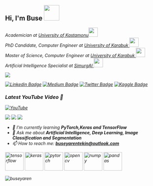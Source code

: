 <h2> Hi, I'm Buse <img src="https://media.giphy.com/media/mGcNjsfWAjY5AEZNw6/giphy.gif" width="50"></h2>

<em>Academician at <a href="https://www.kastamonu.edu.tr/index.php/en/">University of Kastamonu</a><img src="https://media.giphy.com/media/Uo0oZrriYg01G7Yvit/giphy.gif" width="30"></br>
<em>PhD Candidate, Computer Engineer at <a href="https://unika.edu.tr">University of Karabuk </a><img src="https://media.giphy.com/media/fYSnHlufseco8Fh93Z/giphy.gif" width="30"></br>
<em>Master of Science, Computer Engineer at <a href="https://unika.edu.tr">University of Karabuk </a><img src="https://media.giphy.com/media/fYSnHlufseco8Fh93Z/giphy.gif" width="30"></br>
Artificial Intelligence Specialist at <a href="https://www.simurgai.com">SimurgAI </a><img src="https://media.giphy.com/media/c4ucBxUdcYf0Np1oPo/giphy.gif" width="30"></em>

![](https://komarev.com/ghpvc/?username=buseyarentekin&color=ff69b4&style=plastic?labelColor=7D898B)

[![Linkedin Badge](https://img.shields.io/badge/-buseyarentekin-blue?style=flat&logo=Linkedin&logoColor=white&link=https://www.linkedin.com/in/buseyarentekin/)](https://www.linkedin.com/in/buseyarentekin/)
[![Medium Badge](https://img.shields.io/badge/-@buseyaren-000000?style=flat&labelColor=000000&logo=Medium&link=https://medium.com/@_jessicalim)](https://medium.com/@buseyaren)
[![Twitter Badge](https://img.shields.io/badge/@BuseYarenTekin-1ca0f1?style=flat&labelColor=1ca0f1&logo=twitter&logoColor=white&link=https://twitter.com/BuseYarenTekin)](https://twitter.com/BuseYarenTekin)
[![Kaggle Badge](https://img.shields.io/badge/buseyarentekin-1ca0f1?style=flat&labelColor=1ca0f1&logo=kaggle&logoColor=white&link=https://kaggle.com/buseyarentekin)](https://kaggle.com/buseyarentekin)
### Latest YouTube Video 📢
<!-- YOUTUBE-VIDEO-LIST:START -->
[![YouTube](https://upload.wikimedia.org/wikipedia/commons/thumb/0/09/YouTube_full-color_icon_%282017%29.svg/71px-YouTube_full-color_icon_%282017%29.svg.png)](https://www.youtube.com/watch?v=ixo5BEKs7IU)
<!-- YOUTUBE-VIDEO-LIST:END -->
![](https://img.shields.io/badge/%20Projects-15-brightgreen?labelColor=7D898B)
![](https://img.shields.io/badge/Awards%20%20-4-48D6FF?labelColor=7D898B)
![](https://img.shields.io/badge/Earned%20Certificates-29-AC6EFF?labelColor=7D898B)
- 🌱 I’m currently learning **PyTorch,Keras and TensorFlow**
- 💭 Ask me about **Artificial Intelligence, Deep Learning, Image Classification and Segmentation**
- 📫 How to reach me: **buseyarentekin@outlook.com**

<p align="left">
   <img src="https://www.vectorlogo.zone/logos/tensorflow/tensorflow-icon.svg" alt="tensorflow" width="60" height="60"/>
    <img src="https://upload.wikimedia.org/wikipedia/commons/c/c9/Keras_Logo.jpg" alt="keras" width="60" height="60"/>
  <img src="https://www.vectorlogo.zone/logos/pytorch/pytorch-icon.svg" alt="pytorch" width="60" height="60"/>
  <img src="https://www.vectorlogo.zone/logos/opencv/opencv-icon.svg" alt="opencv" width="60" height="60"/>
   <img src="https://www.vectorlogo.zone/logos/numpy/numpy-icon.svg" alt="numpy" width="60" height="60"/>
   <img src="https://github.com/simple-icons/simple-icons/blob/master/icons/pandas.svg" alt="pandas" width="60" height="60"/>
</p>
<p><img align="center" src="https://github-readme-stats.vercel.app/api?username=buseyaren&show_icons=true" alt="buseyaren" /></p>


